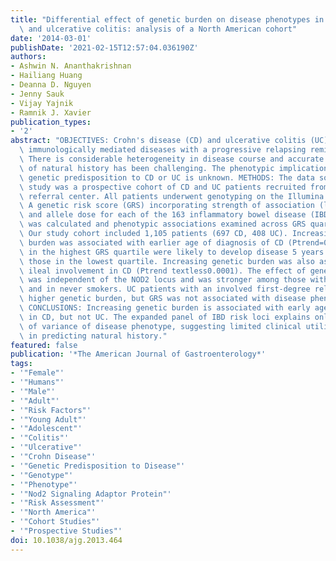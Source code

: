 ```yaml
---
title: "Differential effect of genetic burden on disease phenotypes in Crohn's disease\
  \ and ulcerative colitis: analysis of a North American cohort"
date: '2014-03-01'
publishDate: '2021-02-15T12:57:04.036190Z'
authors:
- Ashwin N. Ananthakrishnan
- Hailiang Huang
- Deanna D. Nguyen
- Jenny Sauk
- Vijay Yajnik
- Ramnik J. Xavier
publication_types:
- '2'
abstract: "OBJECTIVES: Crohn's disease (CD) and ulcerative colitis (UC) are chronic\
  \ immunologically mediated diseases with a progressive relapsing remitting course.\
  \ There is considerable heterogeneity in disease course and accurate prediction\
  \ of natural history has been challenging. The phenotypic implication of increasing\
  \ genetic predisposition to CD or UC is unknown. METHODS: The data source for our\
  \ study was a prospective cohort of CD and UC patients recruited from a tertiary\
  \ referral center. All patients underwent genotyping on the Illumina Immunochip.\
  \ A genetic risk score (GRS) incorporating strength of association (log odds ratio)\
  \ and allele dose for each of the 163 inflammatory bowel disease (IBD) risk loci\
  \ was calculated and phenotypic associations examined across GRS quartiles. RESULTS:\
  \ Our study cohort included 1,105 patients (697 CD, 408 UC). Increasing genetic\
  \ burden was associated with earlier age of diagnosis of CD (Ptrend=0.008). Patients\
  \ in the highest GRS quartile were likely to develop disease 5 years earlier than\
  \ those in the lowest quartile. Increasing genetic burden was also associated with\
  \ ileal involvement in CD (Ptrend textless0.0001). The effect of genetic burden\
  \ was independent of the NOD2 locus and was stronger among those with no NOD2 variants,\
  \ and in never smokers. UC patients with an involved first-degree relative had a\
  \ higher genetic burden, but GRS was not associated with disease phenotype in UC.\
  \ CONCLUSIONS: Increasing genetic burden is associated with early age of diagnosis\
  \ in CD, but not UC. The expanded panel of IBD risk loci explains only a fraction\
  \ of variance of disease phenotype, suggesting limited clinical utility of genetics\
  \ in predicting natural history."
featured: false
publication: '*The American Journal of Gastroenterology*'
tags:
- '"Female"'
- '"Humans"'
- '"Male"'
- '"Adult"'
- '"Risk Factors"'
- '"Young Adult"'
- '"Adolescent"'
- '"Colitis"'
- '"Ulcerative"'
- '"Crohn Disease"'
- '"Genetic Predisposition to Disease"'
- '"Genotype"'
- '"Phenotype"'
- '"Nod2 Signaling Adaptor Protein"'
- '"Risk Assessment"'
- '"North America"'
- '"Cohort Studies"'
- '"Prospective Studies"'
doi: 10.1038/ajg.2013.464
---
```


